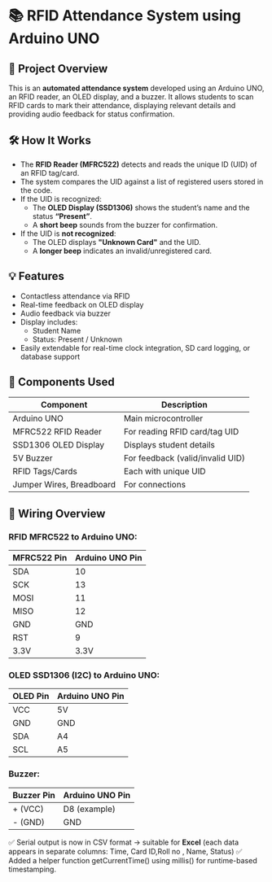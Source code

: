 # 📚 RFID Attendance System using Arduino UNO

## 🎯 Project Overview
This is an **automated attendance system** developed using an Arduino UNO, an RFID reader, an OLED display, and a buzzer. It allows students to scan RFID cards to mark their attendance, displaying relevant details and providing audio feedback for status confirmation.

## 🛠️ How It Works
- The **RFID Reader (MFRC522)** detects and reads the unique ID (UID) of an RFID tag/card.
- The system compares the UID against a list of registered users stored in the code.
- If the UID is recognized:
  - The **OLED Display (SSD1306)** shows the student’s name and the status **“Present”**.
  - A **short beep** sounds from the buzzer for confirmation.
- If the UID is **not recognized**:
  - The OLED displays **"Unknown Card"** and the UID.
  - A **longer beep** indicates an invalid/unregistered card.

## 💡 Features
- Contactless attendance via RFID
- Real-time feedback on OLED display
- Audio feedback via buzzer
- Display includes:
  - Student Name
  - Status: Present / Unknown
- Easily extendable for real-time clock integration, SD card logging, or database support

## 🧰 Components Used
| Component              | Description                      |
|------------------------|----------------------------------|
| Arduino UNO            | Main microcontroller             |
| MFRC522 RFID Reader    | For reading RFID card/tag UID    |
| SSD1306 OLED Display   | Displays student details         |
| 5V Buzzer              | For feedback (valid/invalid UID) |
| RFID Tags/Cards        | Each with unique UID             |
| Jumper Wires, Breadboard | For connections                |

## 🔌 Wiring Overview
### RFID MFRC522 to Arduino UNO:
| MFRC522 Pin | Arduino UNO Pin |
|-------------|------------------|
| SDA         | 10               |
| SCK         | 13               |
| MOSI        | 11               |
| MISO        | 12               |
| GND         | GND              |
| RST         | 9                |
| 3.3V        | 3.3V             |

### OLED SSD1306 (I2C) to Arduino UNO:
| OLED Pin | Arduino UNO Pin |
|----------|-----------------|
| VCC      | 5V               |
| GND      | GND              |
| SDA      | A4               |
| SCL      | A5               |

### Buzzer:
| Buzzer Pin | Arduino UNO Pin |
|------------|------------------|
| + (VCC)    | D8 (example)     |
| - (GND)    | GND              |

✅ Serial output is now in CSV format → suitable for **Excel** (each data appears in separate columns: Time, Card ID,Roll no , Name, Status)
✅ Added a helper function getCurrentTime() using millis() for runtime-based timestamping.

